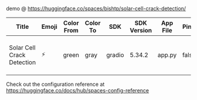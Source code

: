 demo @ https://huggingface.co/spaces/bishtp/solar-cell-crack-detection/

| Title                     | Emoji | Color From | Color To | SDK    | SDK Version | App File | Pinned | License    | Short Description                                   |
|---------------------------|-------|-------------|-----------|--------|--------------|-----------|--------|-------------|------------------------------------------------------|
| Solar Cell Crack Detection | ⚡    | green       | gray      | gradio | 5.34.2       | app.py   | false  | apache-2.0 | Segmentation model for solar cell crack detection   |


Check out the configuration reference at https://huggingface.co/docs/hub/spaces-config-reference
